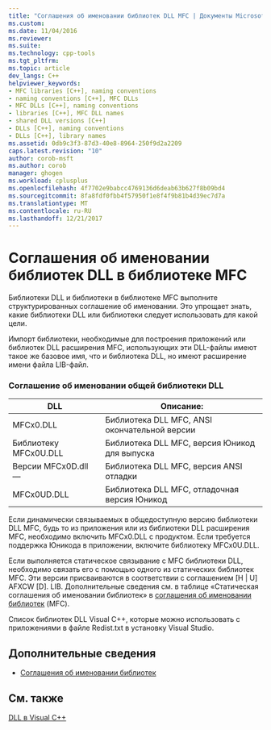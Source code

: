 ```yaml
---
title: "Соглашения об именовании библиотек DLL MFC | Документы Microsoft"
ms.custom: 
ms.date: 11/04/2016
ms.reviewer: 
ms.suite: 
ms.technology: cpp-tools
ms.tgt_pltfrm: 
ms.topic: article
dev_langs: C++
helpviewer_keywords:
- MFC libraries [C++], naming conventions
- naming conventions [C++], MFC DLLs
- MFC DLLs [C++], naming conventions
- libraries [C++], MFC DLL names
- shared DLL versions [C++]
- DLLs [C++], naming conventions
- DLLs [C++], library names
ms.assetid: 0db9c3f3-87d3-40e8-8964-250f9d2a2209
caps.latest.revision: "10"
author: corob-msft
ms.author: corob
manager: ghogen
ms.workload: cplusplus
ms.openlocfilehash: 4f7702e9babcc4769136d6deab63b627f8b09bd4
ms.sourcegitcommit: 8fa8fdf0fbb4f57950f1e8f4f9b81b4d39ec7d7a
ms.translationtype: MT
ms.contentlocale: ru-RU
ms.lasthandoff: 12/21/2017
---
```

# <a name="naming-conventions-for-mfc-dlls"></a>Соглашения об именовании библиотек DLL в библиотеке MFC
Библиотеки DLL и библиотеки в библиотеке MFC выполните структурированных соглашение об именовании. Это упрощает знать, какие библиотеки DLL или библиотеки следует использовать для какой цели.  
  
 Импорт библиотеки, необходимые для построения приложений или библиотек DLL расширения MFC, использующих эти DLL-файлы имеют такое же базовое имя, что и библиотека DLL, но имеют расширение имени файла LIB-файл.  
  
### <a name="shared-dll-naming-convention"></a>Соглашение об именовании общей библиотеки DLL  
  
|DLL|Описание:|  
|---------|-----------------|  
|MFCx0.DLL|Библиотека DLL MFC, ANSI окончательной версии|  
|Библиотеку MFCx0U.DLL|Библиотека DLL MFC, версия Юникод для выпуска|  
|Версии MFCx0D.dll —|Библиотека DLL MFC, версия ANSI отладки|  
|MFCx0UD.DLL|Библиотека DLL MFC, отладочная версия Юникод|  
  
 Если динамически связываемых в общедоступную версию библиотеки DLL MFC, будь то из приложения или из библиотеки DLL расширения MFC, необходимо включить MFCx0.DLL с продуктом. Если требуется поддержка Юникода в приложении, включите библиотеку MFCx0U.DLL.  
  
 Если выполняется статическое связывание с MFC библиотеки DLL, необходимо связать его с помощью одного из статических библиотек MFC. Эти версии присваиваются в соответствии с соглашением [Н &#124; U] AFXCW [D]. LIB. Дополнительные сведения см. в таблице «Статическая соглашения об именовании библиотек» в [соглашения об именовании библиотек](../mfc/library-naming-conventions.md) (MFC).  
  
 Список библиотек DLL Visual C++, которые можно использовать с приложениями в файле Redist.txt в установку Visual Studio.  
  
## <a name="what-do-you-want-to-know-more-about"></a>Дополнительные сведения  
  
-   [Соглашения об именовании библиотек](../mfc/library-naming-conventions.md)  
  
## <a name="see-also"></a>См. также  
 [DLL в Visual C++](../build/dlls-in-visual-cpp.md)